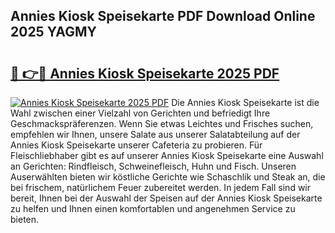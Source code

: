 ## Annies Kiosk Speisekarte PDF Download Online 2025 YAGMY

# <h2><a href="http://gccmtqx.nevu.top/?p=Annies+Kiosk+Speisekarte">🔗 👉🔴 Annies Kiosk Speisekarte 2025 PDF</a></h2>

[![Annies Kiosk Speisekarte 2025 PDF](https://i.imgur.com/dBaPXMq.png)](http://gccmtqx.nevu.top/?p=Annies+Kiosk+Speisekarte)
Die Annies Kiosk Speisekarte ist die Wahl zwischen einer Vielzahl von Gerichten und befriedigt Ihre Geschmackspräferenzen. Wenn Sie etwas Leichtes und Frisches suchen, empfehlen wir Ihnen, unsere Salate aus unserer Salatabteilung auf der Annies Kiosk Speisekarte unserer Cafeteria zu probieren. Für Fleischliebhaber gibt es auf unserer Annies Kiosk Speisekarte eine Auswahl an Gerichten: Rindfleisch, Schweinefleisch, Huhn und Fisch. Unseren Auserwählten bieten wir köstliche Gerichte wie Schaschlik und Steak an, die bei frischem, natürlichem Feuer zubereitet werden. In jedem Fall sind wir bereit, Ihnen bei der Auswahl der Speisen auf der Annies Kiosk Speisekarte zu helfen und Ihnen einen komfortablen und angenehmen Service zu bieten.
